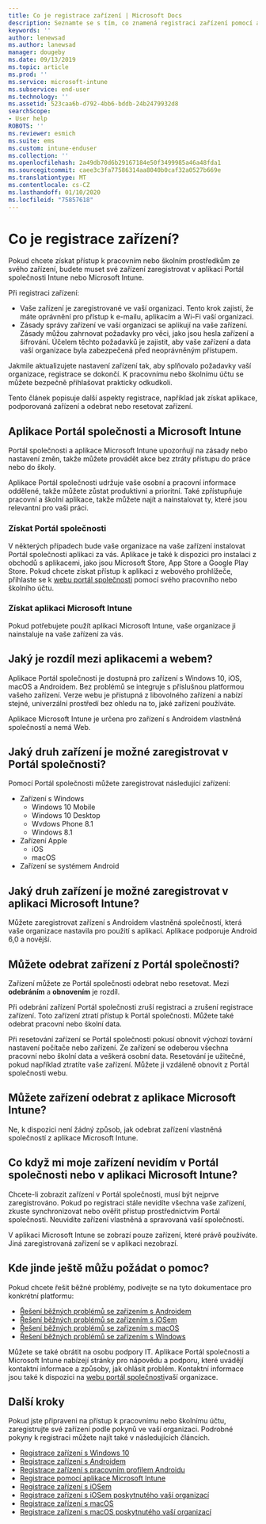 ```yaml
---
title: Co je registrace zařízení | Microsoft Docs
description: Seznamte se s tím, co znamená registraci zařízení pomocí aplikace Portál společnosti a Microsoft Intune.
keywords: ''
author: lenewsad
ms.author: lanewsad
manager: dougeby
ms.date: 09/13/2019
ms.topic: article
ms.prod: ''
ms.service: microsoft-intune
ms.subservice: end-user
ms.technology: ''
ms.assetid: 523caa6b-d792-4bb6-bddb-24b2479932d8
searchScope:
- User help
ROBOTS: ''
ms.reviewer: esmich
ms.suite: ems
ms.custom: intune-enduser
ms.collection: ''
ms.openlocfilehash: 2a49db70d6b29167184e50f3499985a46a48fda1
ms.sourcegitcommit: caee3c3fa77586314aa8040b0caf32a0527b669e
ms.translationtype: MT
ms.contentlocale: cs-CZ
ms.lasthandoff: 01/10/2020
ms.locfileid: "75857618"
---
```

# <a name="what-is-device-enrollment"></a>Co je registrace zařízení?
Pokud chcete získat přístup k pracovním nebo školním prostředkům ze svého zařízení, budete muset své zařízení zaregistrovat v aplikaci Portál společnosti Intune nebo Microsoft Intune. 

Při registraci zařízení:

* Vaše zařízení je zaregistrované ve vaší organizaci. Tento krok zajistí, že máte oprávnění pro přístup k e-mailu, aplikacím a Wi-Fi vaší organizaci. 
* Zásady správy zařízení ve vaší organizaci se aplikují na vaše zařízení. Zásady můžou zahrnovat požadavky pro věci, jako jsou hesla zařízení a šifrování. Účelem těchto požadavků je zajistit, aby vaše zařízení a data vaší organizace byla zabezpečená před neoprávněným přístupem.

Jakmile aktualizujete nastavení zařízení tak, aby splňovalo požadavky vaší organizace, registrace se dokončí. K pracovnímu nebo školnímu účtu se můžete bezpečně přihlašovat prakticky odkudkoli.  

Tento článek popisuje další aspekty registrace, například jak získat aplikace, podporovaná zařízení a odebrat nebo resetovat zařízení.  

## <a name="company-portal-and-microsoft-intune-app"></a>Aplikace Portál společnosti a Microsoft Intune

Portál společnosti a aplikace Microsoft Intune upozorňují na zásady nebo nastavení změn, takže můžete provádět akce bez ztráty přístupu do práce nebo do školy. 

Aplikace Portál společnosti udržuje vaše osobní a pracovní informace oddělené, takže můžete zůstat produktivní a prioritní. Také zpřístupňuje pracovní a školní aplikace, takže můžete najít a nainstalovat ty, které jsou relevantní pro vaši práci.  

### <a name="get-company-portal"></a>Získat Portál společnosti

V některých případech bude vaše organizace na vaše zařízení instalovat Portál společnosti aplikaci za vás. Aplikace je také k dispozici pro instalaci z obchodů s aplikacemi, jako jsou Microsoft Store, App Store a Google Play Store. Pokud chcete získat přístup k aplikaci z webového prohlížeče, přihlaste se k [webu portál společnosti](https://go.microsoft.com/fwlink/?linkid=2010980) pomocí svého pracovního nebo školního účtu.  

### <a name="get-microsoft-intune-app"></a>Získat aplikaci Microsoft Intune

Pokud potřebujete použít aplikaci Microsoft Intune, vaše organizace ji nainstaluje na vaše zařízení za vás.  

## <a name="whats-the-difference-between-the-apps-and-the-website"></a>Jaký je rozdíl mezi aplikacemi a webem?
Aplikace Portál společnosti je dostupná pro zařízení s Windows 10, iOS, macOS a Androidem. Bez problémů se integruje s příslušnou platformou vašeho zařízení. Verze webu je přístupná z libovolného zařízení a nabízí stejné, univerzální prostředí bez ohledu na to, jaké zařízení používáte. 

Aplikace Microsoft Intune je určena pro zařízení s Androidem vlastněná společností a nemá Web.  

## <a name="what-kind-of-devices-can-you-enroll-with-company-portal"></a>Jaký druh zařízení je možné zaregistrovat v Portál společnosti?
Pomocí Portál společnosti můžete zaregistrovat následující zařízení:  

- Zařízení s Windows
  - Windows 10 Mobile
  - Windows 10 Desktop
  - Wvdows Phone 8.1
  - Windows 8.1
- Zařízení Apple
    - iOS
    - macOS
- Zařízení se systémem Android


## <a name="what-kind-of-devices-can-you-enroll-with-the-microsoft-intune-app"></a>Jaký druh zařízení je možné zaregistrovat v aplikaci Microsoft Intune?  
Můžete zaregistrovat zařízení s Androidem vlastněná společností, která vaše organizace nastavila pro použití s aplikací. Aplikace podporuje Android 6,0 a novější. 

## <a name="can-you-remove-a-device-from-the-company-portal"></a>Můžete odebrat zařízení z Portál společnosti?
Zařízení můžete ze Portál společnosti odebrat nebo resetovat. Mezi **odebráním** a **obnovením** je rozdíl.

Při odebrání zařízení Portál společnosti zruší registraci a zrušení registrace zařízení. Toto zařízení ztratí přístup k Portál společnosti. Můžete také odebrat pracovní nebo školní data. 

Při resetování zařízení se Portál společnosti pokusí obnovit výchozí tovární nastavení počítače nebo zařízení. Ze zařízení se odeberou všechna pracovní nebo školní data a veškerá osobní data. Resetování je užitečné, pokud například ztratíte vaše zařízení. Můžete ji vzdáleně obnovit z Portál společnosti webu.  

## <a name="can-you-remove-a-device-from-the-microsoft-intune-app"></a>Můžete zařízení odebrat z aplikace Microsoft Intune?
Ne, k dispozici není žádný způsob, jak odebrat zařízení vlastněná společností z aplikace Microsoft Intune.  

## <a name="what-if-i-cant-see-my-device-in-the-company-portal-or-microsoft-intune-app"></a>Co když mi moje zařízení nevidím v Portál společnosti nebo v aplikaci Microsoft Intune?
Chcete-li zobrazit zařízení v Portál společnosti, musí být nejprve zaregistrováno. Pokud po registraci stále nevidíte všechna vaše zařízení, zkuste synchronizovat nebo ověřit přístup prostřednictvím Portál společnosti. Neuvidíte zařízení vlastněná a spravovaná vaší společností.

V aplikaci Microsoft Intune se zobrazí pouze zařízení, které právě používáte. Jiná zaregistrovaná zařízení se v aplikaci nezobrazí.  

## <a name="where-else-can-i-go-for-help"></a>Kde jinde ještě můžu požádat o pomoc?  
Pokud chcete řešit běžné problémy, podívejte se na tyto dokumentace pro konkrétní platformu:  

- [Řešení běžných problémů se zařízením s Androidem](check-compliance-on-your-device-android.md)  
- [Řešení běžných problémů se zařízením s iOSem](troubleshoot-your-device-ios.md)
- [Řešení běžných problémů se zařízením s macOS](troubleshoot-your-device-macos.md)
- [Řešení běžných problémů se zařízením s Windows](troubleshoot-your-device-windows.md)

Můžete se také obrátit na osobu podpory IT. Aplikace Portál společnosti a Microsoft Intune nabízejí stránky pro nápovědu a podporu, které uvádějí kontaktní informace a způsoby, jak ohlásit problém. Kontaktní informace jsou také k dispozici na [webu portál společnosti](https://go.microsoft.com/fwlink/?linkid=2010980)vaší organizace.  

## <a name="next-steps"></a>Další kroky  

Pokud jste připraveni na přístup k pracovnímu nebo školnímu účtu, zaregistrujte své zařízení podle pokynů ve vaší organizaci. Podrobné pokyny k registraci můžete najít také v následujících článcích.

* [Registrace zařízení s Windows 10](enroll-windows-10-device.md)
* [Registrace zařízení s Androidem](enroll-device-android-company-portal.md)
* [Registrace zařízení s pracovním profilem Androidu](enroll-device-android-work-profile.md)
* [Registrace pomocí aplikace Microsoft Intune](enroll-device-android-microsoft-intune-app.md)
* [Registrace zařízení s iOSem](enroll-your-device-in-intune-ios.md)
* [Registrace zařízení s iOSem poskytnutého vaší organizací](enroll-your-device-dep-ios.md)
* [Registrace zařízení s macOS](enroll-your-device-in-intune-macos-cp.md)
* [Registrace zařízení s macOS poskytnutého vaší organizací](enroll-company-device-macos.md)



